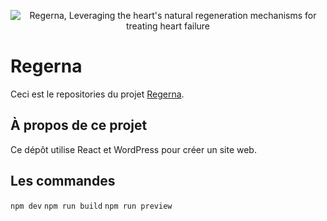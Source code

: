 <p align="center"><img src="https://www.regerna.eu/regerna-logo-fat.svg" alt="Regerna, Leveraging the heart's natural regeneration mechanisms for treating heart failure"></p>


# Regerna

Ceci est le repositories du projet [Regerna](https://www.regerna.eu).

## À propos de ce projet

Ce dépôt utilise React et WordPress pour créer un site web.


## Les commandes

`npm dev`
`npm run build`
`npm run preview`

